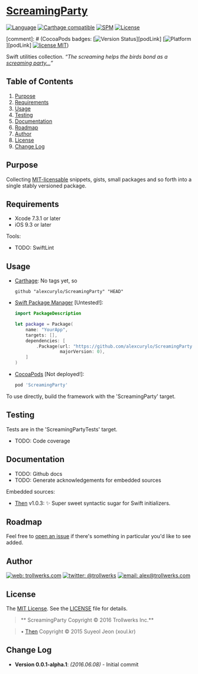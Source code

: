 # [ScreamingParty](https://github.com/alexcurylo/ScreamingParty)
[![Language](http://img.shields.io/badge/language-swift_2.2.1-orange.svg)](https://developer.apple.com/swift)
[![Carthage compatible](https://img.shields.io/badge/Carthage-compatible-4BC51D.svg?style=flat)](https://github.com/Carthage/Carthage)
[![SPM](https://img.shields.io/badge/SPM-compatible-brightgreen.svg)](https://github.com/apple/swift-package-manager)
[![License](http://img.shields.io/badge/license-MIT-lightgrey.svg)][linkMIT] 

[comment]: # (CocoaPods badges: [![Version Status](https://img.shields.io/cocoapods/v/JSQCoreDataKit.svg)][podLink] [![Platform](https://img.shields.io/cocoapods/p/JSQCoreDataKit.svg)][podLink] [![license MIT](https://img.shields.io/cocoapods/l/JSQCoreDataKit.svg)][linkMIT])

Swift utilities collection. *“The screaming helps the birds bond as a [screaming party...](https://www.youtube.com/watch?v=gA925WlKKF4)”*

## Table of Contents

1. [Purpose](#purpose)
2. [Requirements](#requirements)
3. [Usage](#usage)
4. [Testing](#testing)
5. [Documentation](#documentation)
6. [Roadmap](#roadmap)
7. [Author](#author)
8. [License](#license)
9. [Change Log](#change-log)

## Purpose

Collecting [MIT-licensable](linkMIT) snippets, gists, small packages and so forth into a single stably versioned package.

## Requirements

- Xcode 7.3.1 or later
- iOS 9.3 or later

Tools:

- TODO: SwiftLint

## Usage

- [Carthage](https://github.com/alexcurylo/ScreamingParty): No tags yet, so

    ```
    github "alexcurylo/ScreamingParty" "HEAD"
    ```

- [Swift Package Manager](https://swift.org/package-manager) [Untested!]:
 
    ```swift
    import PackageDescription

    let package = Package(
        name: "YourApp",
        targets: [],
        dependencies: [
            .Package(url: "https://github.com/alexcurylo/ScreamingParty.git",
                     majorVersion: 0),
        ]
    )
    ```

- [CocoaPods](https://cocoapods.org) [Not deployed!]:

    ```ruby
    pod 'ScreamingParty'
    ```

To use directly, build the framework with the 'ScreamingParty' target.
 
## Testing

Tests are in the 'ScreamingPartyTests' target.

- TODO: Code coverage

## Documentation

- TODO: Github docs
- TODO: Generate acknowledgements for embedded sources 

Embedded sources:

- [Then](https://github.com/devxoul/Then) v1.0.3: ✨ Super sweet syntactic sugar for Swift initializers.

## Roadmap

Feel free to [open an issue](https://github.com/alexcurylo/ScreamingParty/issues/new) if there's something in particular you'd like to see added.

## Author

[![web: trollwerks.com](http://img.shields.io/badge/web-www.trollwerks.com-blue.svg)](http://trollwerks.com) 
[![twitter: @trollwerks](http://img.shields.io/badge/twitter-%40trollwerks-blue.svg)](https://twitter.com/trollwerks) 
[![email: alex@trollwerks.com](http://img.shields.io/badge/email-alex%40trollwerks.com-blue.svg)](mailto:alex@trollwerks.com) 

## License

The [MIT License][linkMIT]. See the [LICENSE](LICENSE) file for details.

>** ScreamingParty Copyright &copy; 2016 Trollwerks Inc.**
 
>• [Then](https://github.com/devxoul/Then) Copyright &copy; 2015 Suyeol Jeon (xoul.kr)

## Change Log

* **Version 0.0.1-alpha.1**: *(2016.06.08)* - Initial commit

[linkMIT]: http://opensource.org/licenses/MIT


